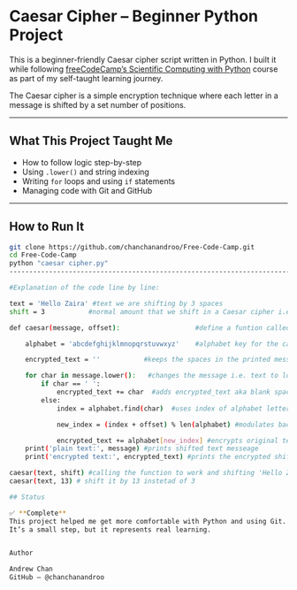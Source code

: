 # Caesar Cipher – Beginner Python Project

This is a beginner-friendly Caesar cipher script written in Python. I built it while following [freeCodeCamp’s Scientific Computing with Python](https://www.freecodecamp.org/learn/) course as part of my self-taught learning journey.

The Caesar cipher is a simple encryption technique where each letter in a message is shifted by a set number of positions.

---

## What This Project Taught Me

- How to follow logic step-by-step
- Using `.lower()` and string indexing
- Writing `for` loops and using `if` statements
- Managing code with Git and GitHub

---

## How to Run It

```bash
git clone https://github.com/chanchanandroo/Free-Code-Camp.git
cd Free-Code-Camp
python "caesar cipher.py"
------------------------------------------------------------------------------------------------------------------------------------

#Explanation of the code line by line:

text = 'Hello Zaira' #text we are shifting by 3 spaces
shift = 3           #normal amount that we shift in a Caesar cipher i.e. A -> D, B ->E, etc. 

def caesar(message, offset):                   #define a funtion called caesar, passing 2 parameters: message and offset

    alphabet = 'abcdefghijklmnopqrstuvwxyz'    #alphabet key for the caesar cipher i.e. convert letters ->index->letters

    encrypted_text = ''           #keeps the spaces in the printed message

    for char in message.lower():   #changes the message i.e. text to lowercase so it doesn't conflict with lowercase alphabet
        if char == ' ':
            encrypted_text += char  #adds encrypted_text aka blank space to char another ' ' then stores it in encrypted_text
        else:
            index = alphabet.find(char)  #uses index of alphabet letter and changes it back to corresponding letter i.e. index H = 7

            new_index = (index + offset) % len(alphabet) #modulates back to beginning of alphabet by dividing by alphabet sequence

            encrypted_text += alphabet[new_index] #encrypts original text with shifted value
    print('plain text:', message) #prints shifted text messeage 
    print('encrypted text:', encrypted_text) #prints the encrypted shifted text message

caesar(text, shift) #calling the function to work and shifting 'Hello Zaira' 
caesar(text, 13) # shift it by 13 instetad of 3

## Status

✅ **Complete**  
This project helped me get more comfortable with Python and using Git.  
It’s a small step, but it represents real learning.


Author

Andrew Chan
GitHub – @chanchanandroo